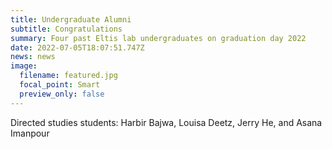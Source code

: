 ```yaml
---
title: Undergraduate Alumni
subtitle: Congratulations
summary: Four past Eltis lab undergraduates on graduation day 2022
date: 2022-07-05T18:07:51.747Z
news: news
image:
  filename: featured.jpg
  focal_point: Smart
  preview_only: false
---
```

Directed studies students: Harbir Bajwa, Louisa Deetz, Jerry He, and Asana Imanpour
